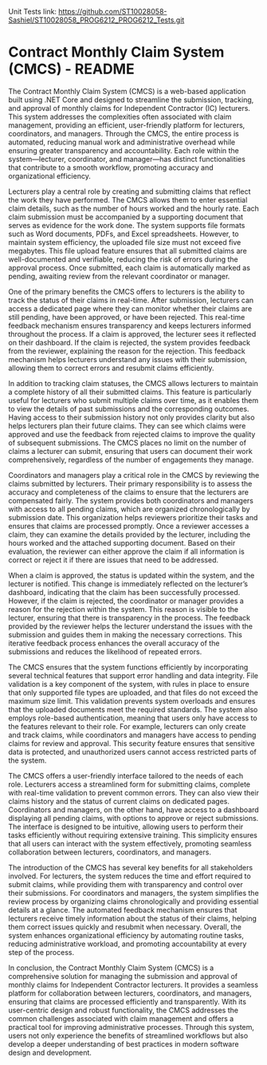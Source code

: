 Unit Tests link: https://github.com/ST10028058-Sashiel/ST10028058_PROG6212_PROG6212_Tests.git
# Contract Monthly Claim System (CMCS) - README

The Contract Monthly Claim System (CMCS) is a web-based application built using .NET Core and designed to streamline the submission, tracking, and approval of monthly claims for Independent Contractor (IC) lecturers. This system addresses the complexities often associated with claim management, providing an efficient, user-friendly platform for lecturers, coordinators, and managers. Through the CMCS, the entire process is automated, reducing manual work and administrative overhead while ensuring greater transparency and accountability. Each role within the system—lecturer, coordinator, and manager—has distinct functionalities that contribute to a smooth workflow, promoting accuracy and organizational efficiency.

Lecturers play a central role by creating and submitting claims that reflect the work they have performed. The CMCS allows them to enter essential claim details, such as the number of hours worked and the hourly rate. Each claim submission must be accompanied by a supporting document that serves as evidence for the work done. The system supports file formats such as Word documents, PDFs, and Excel spreadsheets. However, to maintain system efficiency, the uploaded file size must not exceed five megabytes. This file upload feature ensures that all submitted claims are well-documented and verifiable, reducing the risk of errors during the approval process. Once submitted, each claim is automatically marked as pending, awaiting review from the relevant coordinator or manager.

One of the primary benefits the CMCS offers to lecturers is the ability to track the status of their claims in real-time. After submission, lecturers can access a dedicated page where they can monitor whether their claims are still pending, have been approved, or have been rejected. This real-time feedback mechanism ensures transparency and keeps lecturers informed throughout the process. If a claim is approved, the lecturer sees it reflected on their dashboard. If the claim is rejected, the system provides feedback from the reviewer, explaining the reason for the rejection. This feedback mechanism helps lecturers understand any issues with their submission, allowing them to correct errors and resubmit claims efficiently.

In addition to tracking claim statuses, the CMCS allows lecturers to maintain a complete history of all their submitted claims. This feature is particularly useful for lecturers who submit multiple claims over time, as it enables them to view the details of past submissions and the corresponding outcomes. Having access to their submission history not only provides clarity but also helps lecturers plan their future claims. They can see which claims were approved and use the feedback from rejected claims to improve the quality of subsequent submissions. The CMCS places no limit on the number of claims a lecturer can submit, ensuring that users can document their work comprehensively, regardless of the number of engagements they manage.

Coordinators and managers play a critical role in the CMCS by reviewing the claims submitted by lecturers. Their primary responsibility is to assess the accuracy and completeness of the claims to ensure that the lecturers are compensated fairly. The system provides both coordinators and managers with access to all pending claims, which are organized chronologically by submission date. This organization helps reviewers prioritize their tasks and ensures that claims are processed promptly. Once a reviewer accesses a claim, they can examine the details provided by the lecturer, including the hours worked and the attached supporting document. Based on their evaluation, the reviewer can either approve the claim if all information is correct or reject it if there are issues that need to be addressed.

When a claim is approved, the status is updated within the system, and the lecturer is notified. This change is immediately reflected on the lecturer’s dashboard, indicating that the claim has been successfully processed. However, if the claim is rejected, the coordinator or manager provides a reason for the rejection within the system. This reason is visible to the lecturer, ensuring that there is transparency in the process. The feedback provided by the reviewer helps the lecturer understand the issues with the submission and guides them in making the necessary corrections. This iterative feedback process enhances the overall accuracy of the submissions and reduces the likelihood of repeated errors.

The CMCS ensures that the system functions efficiently by incorporating several technical features that support error handling and data integrity. File validation is a key component of the system, with rules in place to ensure that only supported file types are uploaded, and that files do not exceed the maximum size limit. This validation prevents system overloads and ensures that the uploaded documents meet the required standards. The system also employs role-based authentication, meaning that users only have access to the features relevant to their role. For example, lecturers can only create and track claims, while coordinators and managers have access to pending claims for review and approval. This security feature ensures that sensitive data is protected, and unauthorized users cannot access restricted parts of the system.

The CMCS offers a user-friendly interface tailored to the needs of each role. Lecturers access a streamlined form for submitting claims, complete with real-time validation to prevent common errors. They can also view their claims history and the status of current claims on dedicated pages. Coordinators and managers, on the other hand, have access to a dashboard displaying all pending claims, with options to approve or reject submissions. The interface is designed to be intuitive, allowing users to perform their tasks efficiently without requiring extensive training. This simplicity ensures that all users can interact with the system effectively, promoting seamless collaboration between lecturers, coordinators, and managers.

The introduction of the CMCS has several key benefits for all stakeholders involved. For lecturers, the system reduces the time and effort required to submit claims, while providing them with transparency and control over their submissions. For coordinators and managers, the system simplifies the review process by organizing claims chronologically and providing essential details at a glance. The automated feedback mechanism ensures that lecturers receive timely information about the status of their claims, helping them correct issues quickly and resubmit when necessary. Overall, the system enhances organizational efficiency by automating routine tasks, reducing administrative workload, and promoting accountability at every step of the process.

In conclusion, the Contract Monthly Claim System (CMCS) is a comprehensive solution for managing the submission and approval of monthly claims for Independent Contractor lecturers. It provides a seamless platform for collaboration between lecturers, coordinators, and managers, ensuring that claims are processed efficiently and transparently. With its user-centric design and robust functionality, the CMCS addresses the common challenges associated with claim management and offers a practical tool for improving administrative processes. Through this system, users not only experience the benefits of streamlined workflows but also develop a deeper understanding of best practices in modern software design and development.
